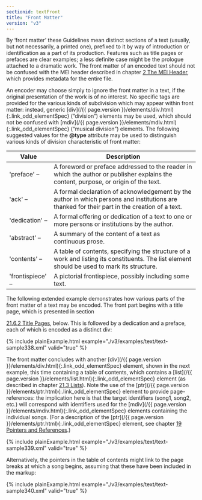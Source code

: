 ```yaml
---
sectionid: textFront
title: "Front Matter"
version: "v3"
---
```




By ‘front matter’ these Guidelines mean distinct sections of a text
(usually, but not necessarily, a printed one), prefixed to it by way of introduction
or
identification as a part of its production. Features such as title pages or prefaces
are
clear examples; a less definite case might be the prologue attached to a dramatic
work. The
front matter of an encoded text should not be confused with the MEI header described
in
chapter <a class="link_ptr" title="The MEI Header" href="/{{ page.version }}/guidelines/header.html">2 The MEI Header</a>, which provides metadata for the entire file.

An encoder may choose simply to ignore the front matter in a text, if the original
presentation of the work is of no interest. No specific tags are provided for the
various
kinds of subdivision which may appear within front matter: instead, generic [div](/{{ page.version }}/elements/div.html){:.link_odd_elementSpec} (“division”) elements may be used, which should not be confused with [mdiv](/{{ page.version }}/elements/mdiv.html){:.link_odd_elementSpec} (“musical division”) elements. The following suggested values for
the **@type** attribute may be used to distinguish various kinds of division
characteristic of front matter:


<table class="table table-striped table-hover">
   <thead>
      <tr>
         <th>Value</th>
         <th>Description</th>
      </tr>
   </thead>
   <tbody>
      <tr>
         <td>'preface' – </td>
         <td>A foreword or preface addressed to the reader in which the author or publisher
            explains the content, purpose, or origin of the text. 
         </td>
      </tr>
      <tr>
         <td>'ack' – </td>
         <td>A formal declaration of acknowledgement by the author in which persons and
            institutions are thanked for their part in the creation of a text.
         </td>
      </tr>
      <tr>
         <td>'dedication' – </td>
         <td>A formal offering or dedication of a text to one or more persons or institutions by
            the author.
         </td>
      </tr>
      <tr>
         <td>'abstract' – </td>
         <td>A summary of the content of a text as continuous prose.</td>
      </tr>
      <tr>
         <td>'contents' – </td>
         <td>A table of contents, specifying the structure of a work and listing its constituents.
            The list element should be used to mark its structure.
         </td>
      </tr>
      <tr>
         <td>'frontispiece' – </td>
         <td>A pictorial frontispiece, possibly including some text.</td>
      </tr>
   </tbody>
</table>
The following extended example demonstrates how various parts of the front matter
of a text
may be encoded. The front part begins with a title page, which is presented in section

<a class="link_ptr" title="Title Pages" href="/{{ page.version }}/guidelines/text.html#textTitlePages">21.6.2 Title Pages</a>, below. This is followed by a dedication and a preface, each of
which is encoded as a distinct div:

{% include plainExample.html example="./v3/examples/text/text-sample338.xml" valid="true" %}

The front matter concludes with another [div](/{{ page.version }}/elements/div.html){:.link_odd_elementSpec} element, shown in the
next example, this time containing a table of contents, which contains a [list](/{{ page.version }}/elements/list.html){:.link_odd_elementSpec} element (as described in chapter 
<a class="link_ptr" title="Lists" href="/{{ page.version }}/guidelines/text.html#textLists">21.3 Lists</a>). Note the use of
the [ptr](/{{ page.version }}/elements/ptr.html){:.link_odd_elementSpec} element to provide page-references: the implication here is
that the target identifiers (song1, song2, etc.) will correspond with identifiers
used for
the [mdiv](/{{ page.version }}/elements/mdiv.html){:.link_odd_elementSpec} elements containing the individual songs. (For a description
of the [ptr](/{{ page.version }}/elements/ptr.html){:.link_odd_elementSpec} element, see chapter 
<a class="link_ptr" title="Pointers and References" href="/{{ page.version }}/guidelines/ptrRef.html">19 Pointers and References</a>.)

{% include plainExample.html example="./v3/examples/text/text-sample339.xml" valid="true" %}

Alternatively, the pointers in the table of contents might link to the page breaks
at which
a song begins, assuming that these have been included in the markup:

{% include plainExample.html example="./v3/examples/text/text-sample340.xml" valid="true" %}

